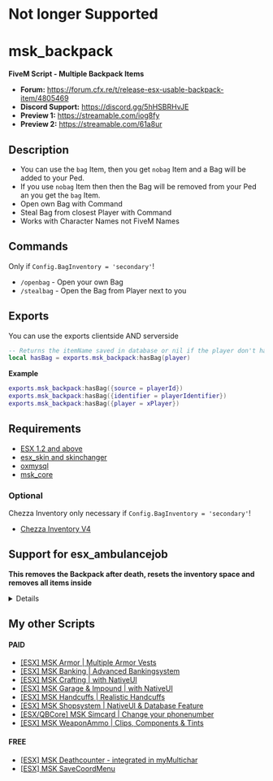 # Not longer Supported

# msk_backpack
**FiveM Script - Multiple Backpack Items**

* **Forum:** https://forum.cfx.re/t/release-esx-usable-backpack-item/4805469
* **Discord Support:** https://discord.gg/5hHSBRHvJE
* **Preview 1:** https://streamable.com/iog8fy
* **Preview 2:** https://streamable.com/61a8ur

## Description
* You can use the `bag` Item, then you get `nobag` Item and a Bag will be added to your Ped.
* If you use `nobag` Item then then the Bag will be removed from your Ped an you get the `bag` Item.
* Open own Bag with Command
* Steal Bag from closest Player with Command
* Works with Character Names not FiveM Names

## Commands
Only if `Config.BagInventory = 'secondary'`!
* `/openbag` - Open your own Bag
* `/stealbag` - Open the Bag from Player next to you

## Exports
You can use the exports clientside AND serverside
```lua
-- Returns the itemName saved in database or nil if the player don't has a Bag
local hasBag = exports.msk_backpack:hasBag(player)
```
**Example**
```lua
exports.msk_backpack:hasBag({source = playerId})
exports.msk_backpack:hasBag({identifier = playerIdentifier})
exports.msk_backpack:hasBag({player = xPlayer})
```

## Requirements
* [ESX 1.2 and above](https://github.com/esx-framework/esx_core)
* [esx_skin and skinchanger](https://github.com/esx-framework/esx_core)
* [oxmysql](https://github.com/overextended/oxmysql)
* [msk_core](https://github.com/MSK-Scripts/msk_core)

### Optional
Chezza Inventory only necessary if `Config.BagInventory = 'secondary'`!

* [Chezza Inventory V4](https://forum.cfx.re/t/paid-release-chezzas-inventory-esx/2040417)

## Support for esx_ambulancejob

**This removes the Backpack after death, resets the inventory space and removes all items inside**

<details> 

Go to `/client/main.lua` and search for `function RespawnPed(ped, coords, heading)`.

Replace the function with this code:
```lua
function RespawnPed(ped, coords, heading, isDied)
  SetEntityCoordsNoOffset(ped, coords.x, coords.y, coords.z, false, false, false)
  NetworkResurrectLocalPlayer(coords.x, coords.y, coords.z, heading, true, false)
  SetPlayerInvincible(ped, false)
  ClearPedBloodDamage(ped)

  TriggerServerEvent('esx:onPlayerSpawn')
  TriggerEvent('esx:onPlayerSpawn')
  TriggerEvent('playerSpawned')

  if isDied then
		TriggerServerEvent('msk_backpack:setDeathStatus', true)
	end
end
```
Above this you find: `function RemoveItemsAfterRPDeath()`.

Search for: `RespawnPed(PlayerPedId(), RespawnCoords, ClosestHospital.heading)`

Replace it with this: `RespawnPed(PlayerPedId(), RespawnCoords, ClosestHospital.heading, true)`
</details>

## My other Scripts
#### PAID
* [[ESX] MSK Armor | Multiple Armor Vests](https://forum.cfx.re/t/release-esx-armor-script-usable-armor-vests-status-will-be-saved-in-database-and-restore-after-relog/4812243)
* [[ESX] MSK Banking | Advanced Bankingsystem](https://forum.cfx.re/t/esx-msk-bankingsystem-with-nativeui/4859560)
* [[ESX] MSK Crafting | with NativeUI](https://forum.cfx.re/t/esx-msk-crafting-with-nativeui/4898261)
* [[ESX] MSK Garage & Impound | with NativeUI](https://forum.cfx.re/t/esx-msk-garage-and-impound-with-nativeui/4947059)
* [[ESX] MSK Handcuffs | Realistic Handcuffs](https://forum.cfx.re/t/esx-msk-handcuffs-realistic-handcuffs/4885324)
* [[ESX] MSK Shopsystem | NativeUI & Database Feature](https://forum.cfx.re/t/release-esx-msk-shopsystem-nativeui-database-feature/4853593)
* [[ESX/QBCore] MSK Simcard | Change your phonenumber](https://forum.cfx.re/t/release-esx-qbcore-usable-simcard/4847008)
* [[ESX] MSK WeaponAmmo | Clips, Components & Tints](https://forum.cfx.re/t/release-esx-weapon-ammunition-with-clips-components-tints/4793783)
#### FREE
* [[ESX] MSK Deathcounter - integrated in myMultichar](https://forum.cfx.re/t/release-esx-msk-deathcounter-integrated-in-mymultichar/4863428)
* [[ESX] MSK SaveCoordMenu](https://forum.cfx.re/t/esx-msk-savecoordmenu/4898218)
